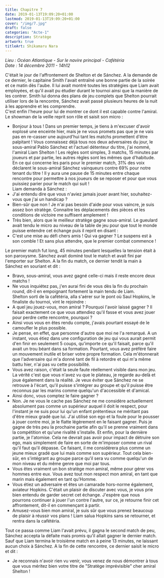 ```yaml
---
title: Chapitre 7
date: 2019-01-13T19:09:20+01:00
lastmod: 2019-01-13T19:09:20+01:00
cover: "/img/7.jpg"
draft: false
categories: "Acte-1"
description: Stratège
artwork: true
titleArt: Shikamaru Nara
---
```

_Lieu :  Océan Atlantique - Sur le navire principal - Cafétéria   
Date : 14 décembre 2011 - 14h12_

C'était le jour de l'affrontement de Shelton et de Sánchez. A la demande de ce dernier, le capitaine Smith l'avait entraîné une bonne partie de la soirée et ce matin dès l'aube. Il lui avait montré toutes les stratégies que Liam avait employées, et qu'il avait pu étudier durant le tournoi ainsi que la manière de les contrer. Smith lui donna des plans de jeu complets que Shelton pourrait utiliser lors de la rencontre, Sánchez avait passé plusieurs heures de la nuit à les apprendre et les comprendre.   
C'est enfin l'heure pour lui de montrer ce dont il est capable contre l'amiral.  
Le showman de la veille reprit son rôle et saisit son micro :   
- Bonjour à tous ! Dans un premier temps, je tiens à m'excuser d'avoir explosé une enceinte hier, mais je ne vous promets pas que je ne vais pas en re-casser une aujourd'hui tant les matchs promettent d'être palpitant ! Vous connaissez déjà tous nos deux adversaires du jour, le sous-amiral Pablo Sánchez et l'actuel détenteur du titre, j'ai nommé, l'amiral Liam Shelton ! Les règles sont simples, 3 matchs, 15 minutes par joueurs et par partie, les autres règles sont les mêmes que d'habitude. En ce qui concerne les paris pour le premier match, 31% des voix déclarent le sous-amiral Sánchez vainqueurs contre 69% pour notre tenant du titre ! Il y aura une pause de 15 minutes entre chaque rencontre pour permettre à nos joueurs de se reposer et pour que vous puissiez parier pour le match qui suit !   
Liam demanda à Sánchez :   
- J'ai entendu dire que vous n'aviez jamais jouer avant hier, souhaitez-vous que j'ai un handicap ?   
- Bien-sûr que non ! Je n'ai pas besoin d'aide pour vous vaincre, je suis assez bon stratège. Connaitre les déplacements des pièces et les conditions de victoire me suffisent amplement !   
- Très bien, alors que le meilleur stratège gagne sous-amiral.
Le gueulard avait tendu le micro au niveau de la table de jeu pour que tout le monde puisse entendre cet échange puis il reprit en disant :   
- C'est une mise au défi chers amis ! Qui va gagner ? Le suspens est à son comble ! Et sans plus attendre, que le premier combat commence !   
   
Le premier match fut long, 45 minutes pendant lesquelles la tension était à son paroxysme. Sánchez avait dominé tout le match et avait fini par l'emporter sur Shelton. A la fin du match, ce dernier tendit la main à Sánchez en souriant et dit :   
- Bravo, sous-amiral, vous avez gagné celle-ci mais il reste encore deux matchs !  
- Ne vous inquiétez pas, j'en aurai fini de vous dès la fin du prochain round, dit-il en empoignant fortement la main tendu de Liam.  
Shelton sorti de la cafétéria, alla s'aérer sur le pont où Saul Hopkins, le finaliste du tournoi, vint le rejoindre :
- A quel jeu jouez-vous, mon amiral ? Pourquoi l'avoir laissé gagner ? Il faisait exactement ce que vous attendiez qu'il fasse et vous avez jouer pour perdre cette rencontre, pourquoi ?   
- Ainsi vous vous en êtes rendu compte, j'avais pourtant essayé de le camoufler le plus possible.   
- Je pense, en effet, que personne d'autre que moi ne l'a remarqué. A un instant, vous étiez dans une configuration de jeu qui vous aurait permit d'en finir en seulement 5 coups, qu'importe ce qu'il faisait, parce qu'il avait un trou béant dans sa formation. Pourtant, vous avez préféré faire un mouvement inutile et briser votre propre formation. Cela m'étonnerait que l'adversaire qui m'a donné tant de fil à retordre et qui m'a même battu hier, n'ai pas vu cette possibilité.   
- Vous avez raison, c'était la seule faute réellement visible dans mon jeu. La vérité c'est que vous n'avez vu que le plateau, je regarde au-delà et joue également dans la réalité. Je veux éviter que Sánchez ne se retrouve à l'écart, qu'il puisse s'intégrer au groupe et qu'il puisse être reconnus par les marins comme quelqu'un d'accessible et d'amical.   
- Ainsi donc, vous comptez le faire gagner ?   
- Non. Je ne vous le cache pas Sánchez ne me considère actuellement absolument pas comme un supérieur auquel il doit le respect, pour l'instant je ne suis pour lui qu'un enfant prétentieux ne méritant pas d'être mieux gradé que lui. J'ai utilisé son ego et la foule pour le pousser à jouer contre moi, je le flatte légèrement en le faisant gagner. Puis je gagne de très peu la prochaine partie afin qu'il se prenne vraiment dans la compétition et qu'une rivalité s'installe. Et enfin, pour la dernière partie, je l'atomise. Cela ne devrait pas avoir pour impact de détruire son ego, mais simplement de faire en sorte de m'imposer comme un rival qu'il faut qu'il dépasse. Ce faisant, il me considérera plus comme un jeune mieux gradé que lui mais comme son supérieur. Tout cela bien-sûr, en s'intégrant au groupe parce qu'il sera vu comme quelqu'un de mon niveau et du même genre que moi par tous.   
- Vous êtes vraiment un bon stratège mon amiral, même pour gérer vos hommes entre eux. Vous avez tout mon respect mon amiral, en tant que marin mais également en tant qu'Homme.   
- Vous étiez un adversaire et êtes un camarade hors-norme également, aviateur Hopkins. C'était un plaisir de discuter avec vous, je vous prie bien entendu de garder secret cet échange. J'espère que nous pourrons continuer à jouer l'un contre l'autre, sur ce, je retourne finir cet affrontement, dit-il en commençant à partir.   
- Amusez-vous bien mon amiral, je suis sûr que vous prenez beaucoup de plaisir à réussir vos plans !  Liam salua Hopkins sans se retourner, et rentra dans la cafétéria.   
   
Tout ce passa comme Liam l'avait prévu, il gagna le second match de peu, Sánchez accepta la défaite mais promis qu'il allait gagner le dernier match. Sauf que Liam termina le troisième match en à peine 13 minutes, ne laissant aucun choix à Sánchez. A la fin de cette rencontre, ce dernier saisit le micro et dit :   
- Je reconnais n'avoir rien vu venir, vous venez de nous démontrer à tous que vous méritez bien votre titre de "Stratège imprévisible" cher amiral Shelton ! 


